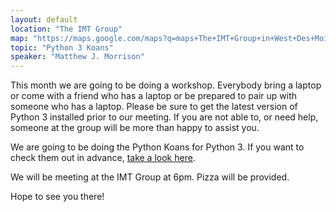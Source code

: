 ```yaml
---
layout: default
location: "The IMT Group"
map: "https://maps.google.com/maps?q=maps+The+IMT+Group+in+West+Des+Moines&ll=41.605688,-93.764105&spn=0.040304,0.077162&fb=1&gl=us&hq=The+IMT+Group&hnear=0x87ec1f8a5b821e1f:0x538996c0d30a8397,West+Des+Moines,+IA&cid=0,0,13550887644760330978&t=m&z=14&iwloc=A"
topic: "Python 3 Koans"
speaker: "Matthew J. Morrison"
---
```


This month we are going to be doing a workshop. Everybody bring a laptop or come with a friend who has a laptop or be prepared to pair up with someone who has a laptop. Please be sure to get the latest version of Python 3 installed prior to our meeting. If you are not able to, or need help, someone at the group will be more than happy to assist you.

We are going to be doing the Python Koans for Python 3. If you want to check them out in advance, [take a look here][koans].

We will be meeting at the IMT Group at 6pm. Pizza will be provided.

Hope to see you there!

[koans]: https://github.com/gregmalcolm/python_koans
